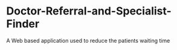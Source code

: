 # Doctor-Referral-and-Specialist-Finder
A Web based application used to reduce the patients waiting time
